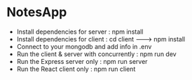 # NotesApp
- Install dependencies for server : npm install
- Install dependencies for client : cd client ---> npm install
- Connect to your mongodb and add info in .env
- Run the client & server with concurrently : npm run dev
- Run the Express server only : npm run server
- Run the React client only : npm run client
